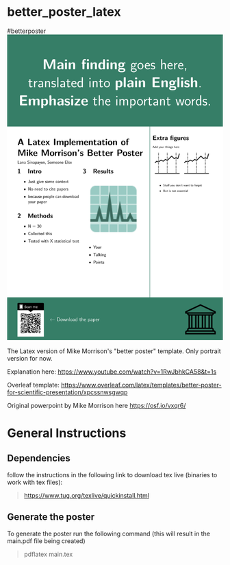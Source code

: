 # better_poster_latex
#betterposter
![Example Image of poster](better_poster.png?raw=true "Better Poster: Portrait")


The Latex version of Mike Morrison's "better poster" template.
Only portrait version for now.

Explanation here: https://www.youtube.com/watch?v=1RwJbhkCA58&t=1s

Overleaf template: https://www.overleaf.com/latex/templates/better-poster-for-scientific-presentation/xpcssnwsgwqp

Original powerpoint by Mike Morrison here https://osf.io/vxqr6/

# General Instructions
## Dependencies
follow the instructions in the following link to download tex live (binaries to work with tex files):
> https://www.tug.org/texlive/quickinstall.html
## Generate the poster
To generate the poster run the following command (this will result in the main.pdf file being created)
> pdflatex main.tex

